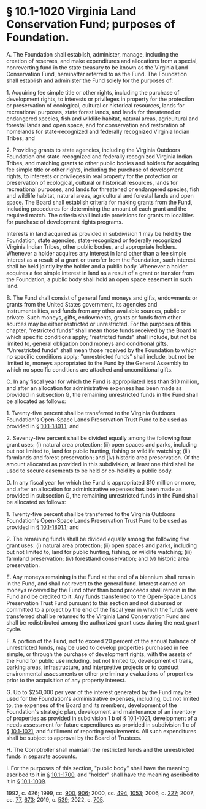 # § 10.1-1020 Virginia Land Conservation Fund; purposes of Foundation.

<p>A. The Foundation shall establish, administer, manage, including the creation of reserves, and make expenditures and allocations from a special, nonreverting fund in the state treasury to be known as the Virginia Land Conservation Fund, hereinafter referred to as the Fund. The Foundation shall establish and administer the Fund solely for the purposes of:</p><p>1. Acquiring fee simple title or other rights, including the purchase of development rights, to interests or privileges in property for the protection or preservation of ecological, cultural or historical resources, lands for recreational purposes, state forest lands, and lands for threatened or endangered species, fish and wildlife habitat, natural areas, agricultural and forestal lands and open space, and for conservation and restoration of homelands for state-recognized and federally recognized Virginia Indian Tribes; and</p><p>2. Providing grants to state agencies, including the Virginia Outdoors Foundation and state-recognized and federally recognized Virginia Indian Tribes, and matching grants to other public bodies and holders for acquiring fee simple title or other rights, including the purchase of development rights, to interests or privileges in real property for the protection or preservation of ecological, cultural or historical resources, lands for recreational purposes, and lands for threatened or endangered species, fish and wildlife habitat, natural areas, agricultural and forestal lands and open space. The Board shall establish criteria for making grants from the Fund, including procedures for determining the amount of each grant and the required match. The criteria shall include provisions for grants to localities for purchase of development rights programs.</p><p>Interests in land acquired as provided in subdivision 1 may be held by the Foundation, state agencies, state-recognized or federally recognized Virginia Indian Tribes, other public bodies, and appropriate holders. Whenever a holder acquires any interest in land other than a fee simple interest as a result of a grant or transfer from the Foundation, such interest shall be held jointly by the holder and a public body. Whenever a holder acquires a fee simple interest in land as a result of a grant or transfer from the Foundation, a public body shall hold an open space easement in such land.</p><p>B. The Fund shall consist of general fund moneys and gifts, endowments or grants from the United States government, its agencies and instrumentalities, and funds from any other available sources, public or private. Such moneys, gifts, endowments, grants or funds from other sources may be either restricted or unrestricted. For the purposes of this chapter, "restricted funds" shall mean those funds received by the Board to which specific conditions apply; "restricted funds" shall include, but not be limited to, general obligation bond moneys and conditional gifts. "Unrestricted funds" shall mean those received by the Foundation to which no specific conditions apply; "unrestricted funds" shall include, but not be limited to, moneys appropriated to the Fund by the General Assembly to which no specific conditions are attached and unconditional gifts.</p><p>C. In any fiscal year for which the Fund is appropriated less than $10 million, and after an allocation for administrative expenses has been made as provided in subsection G, the remaining unrestricted funds in the Fund shall be allocated as follows:</p><p>1. Twenty-five percent shall be transferred to the Virginia Outdoors Foundation's Open-Space Lands Preservation Trust Fund to be used as provided in § <a href='/vacode/10.1-1801.1/'>10.1-1801.1</a>; and</p><p>2. Seventy-five percent shall be divided equally among the following four grant uses: (i) natural area protection; (ii) open spaces and parks, including but not limited to, land for public hunting, fishing or wildlife watching; (iii) farmlands and forest preservation; and (iv) historic area preservation. Of the amount allocated as provided in this subdivision, at least one third shall be used to secure easements to be held or co-held by a public body.</p><p>D. In any fiscal year for which the Fund is appropriated $10 million or more, and after an allocation for administrative expenses has been made as provided in subsection G, the remaining unrestricted funds in the Fund shall be allocated as follows:</p><p>1. Twenty-five percent shall be transferred to the Virginia Outdoors Foundation's Open-Space Lands Preservation Trust Fund to be used as provided in § <a href='/vacode/10.1-1801.1/'>10.1-1801.1</a>; and</p><p>2. The remaining funds shall be divided equally among the following five grant uses: (i) natural area protection; (ii) open spaces and parks, including but not limited to, land for public hunting, fishing, or wildlife watching; (iii) farmland preservation; (iv) forestland conservation; and (v) historic area preservation.</p><p>E. Any moneys remaining in the Fund at the end of a biennium shall remain in the Fund, and shall not revert to the general fund. Interest earned on moneys received by the Fund other than bond proceeds shall remain in the Fund and be credited to it. Any funds transferred to the Open-Space Lands Preservation Trust Fund pursuant to this section and not disbursed or committed to a project by the end of the fiscal year in which the funds were transferred shall be returned to the Virginia Land Conservation Fund and shall be redistributed among the authorized grant uses during the next grant cycle.</p><p>F. A portion of the Fund, not to exceed 20 percent of the annual balance of unrestricted funds, may be used to develop properties purchased in fee simple, or through the purchase of development rights, with the assets of the Fund for public use including, but not limited to, development of trails, parking areas, infrastructure, and interpretive projects or to conduct environmental assessments or other preliminary evaluations of properties prior to the acquisition of any property interest.</p><p>G. Up to $250,000 per year of the interest generated by the Fund may be used for the Foundation's administrative expenses, including, but not limited to, the expenses of the Board and its members, development of the Foundation's strategic plan, development and maintenance of an inventory of properties as provided in subdivision 1 b of § <a href='/vacode/10.1-1021/'>10.1-1021</a>, development of a needs assessment for future expenditures as provided in subdivision 1 c of § <a href='/vacode/10.1-1021/'>10.1-1021</a>, and fulfillment of reporting requirements. All such expenditures shall be subject to approval by the Board of Trustees.</p><p>H. The Comptroller shall maintain the restricted funds and the unrestricted funds in separate accounts.</p><p>I. For the purposes of this section, "public body" shall have the meaning ascribed to it in § <a href='/vacode/10.1-1700/'>10.1-1700</a>, and "holder" shall have the meaning ascribed to it in § <a href='/vacode/10.1-1009/'>10.1-1009</a>.</p><p>1992, c. 426; 1999, cc. <a href='http://lis.virginia.gov/cgi-bin/legp604.exe?991+ful+CHAP0900'>900</a>, <a href='http://lis.virginia.gov/cgi-bin/legp604.exe?991+ful+CHAP0906'>906</a>; 2000, cc. <a href='http://lis.virginia.gov/cgi-bin/legp604.exe?001+ful+CHAP0494'>494</a>, <a href='http://lis.virginia.gov/cgi-bin/legp604.exe?001+ful+CHAP1053'>1053</a>; 2006, c. <a href='http://lis.virginia.gov/cgi-bin/legp604.exe?061+ful+CHAP0227'>227</a>; 2007, cc. <a href='http://lis.virginia.gov/cgi-bin/legp604.exe?071+ful+CHAP0077'>77</a>, <a href='http://lis.virginia.gov/cgi-bin/legp604.exe?071+ful+CHAP0673'>673</a>; 2019, c. <a href='http://lis.virginia.gov/cgi-bin/legp604.exe?191+ful+CHAP0539'>539</a>; 2022, c. <a href='http://lis.virginia.gov/cgi-bin/legp604.exe?221+ful+CHAP0705'>705</a>.</p>